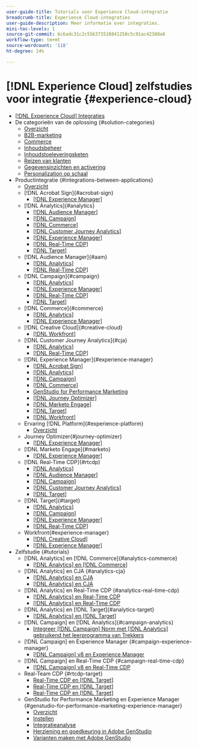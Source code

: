```yaml
---
user-guide-title: Tutorials voor Experience Cloud-integratie
breadcrumb-title: Experience Cloud-integraties
user-guide-description: Meer informatie over integraties.
mini-toc-levels: 1
source-git-commit: 6c6adc31c2c556373528841250c5c91ac42388a6
workflow-type: tm+mt
source-wordcount: '118'
ht-degree: 14%

---
```



# [!DNL Experience Cloud] zelfstudies voor integratie {#experience-cloud}

+ [[!DNL Experience Cloud] Integraties](./overview.md)
+ De categorieën van de oplossing {#solution-categories}
   + [Overzicht](./solution-categories/overview.md)
   + [B2B-marketing](./solution-categories/b2b.md)
   + [Commerce](./solution-categories/commerce.md)
   + [Inhoudsbeheer](./solution-categories/content-management.md)
   + [Inhoudstoeleveringsketen](./solution-categories/content-supply-chain.md)
   + [Reizen van klanten](./solution-categories/customer-journeys.md)
   + [Gegevensinzichten en activering](./solution-categories/data-insights.md)
   + [Personalization op schaal](./solution-categories/personalization.md)
+ Productintegratie {#integrations-between-applications}
   + [Overzicht](./integrations-between-applications/overview.md)
   + [!DNL Acrobat Sign]{#acrobat-sign}
      + [[!DNL Experience Manager]](./integrations-between-applications/acrobat-sign/acrobat-sign-experience-manager.md)
   + [!DNL Analytics]{#analytics}
      + [[!DNL Audience Manager]](./integrations-between-applications/analytics/analytics-aam.md)
      + [[!DNL Campaign]](./integrations-between-applications/analytics/analytics-campaign.md)
      + [[!DNL Commerce]](./integrations-between-applications/analytics/analytics-commerce.md)
      + [[!DNL Customer Journey Analytics]](./integrations-between-applications/analytics/analytics-customer-journey-analytics.md)
      + [[!DNL Experience Manager]](./integrations-between-applications/analytics/analytics-experience-manager.md)
      + [[!DNL Real-Time CDP]](./integrations-between-applications/analytics/analytics-rtcdp.md)
      + [[!DNL Target]](./integrations-between-applications/analytics/analytics-target.md)
   + [!DNL Audience Manager]{#aam}
      + [[!DNL Analytics]](./integrations-between-applications/aam/aam-analytics.md)
      + [[!DNL Real-Time CDP]](./integrations-between-applications/aam/aam-rtcdp.md)
   + [!DNL Campaign]{#campaign}
      + [[!DNL Analytics]](./integrations-between-applications/campaign/campaign-analytics.md)
      + [[!DNL Experience Manager]](./integrations-between-applications/campaign/campaign-experience-manager.md)
      + [[!DNL Real-Time CDP]](./integrations-between-applications/campaign/campaign-rtcdp.md)
      + [[!DNL Target]](./integrations-between-applications/campaign/campaign-target.md)
   + [!DNL Commerce]{#commerce}
      + [[!DNL Analytics]](./integrations-between-applications/commerce/commerce-analytics.md)
      + [[!DNL Experience Manager]](./integrations-between-applications/commerce/commerce-experience-manager.md)
   + [!DNL Creative Cloud]{#creative-cloud}
      + [[!DNL Workfront]](./integrations-between-applications/creative-cloud/creative-cloud-workfront.md)
   + [!DNL Customer Journey Analytics]{#cja}
      + [[!DNL Analytics]](./integrations-between-applications/cja/customer-journey-analytics-analytics.md)
      + [[!DNL Real-Time CDP]](./integrations-between-applications/cja/cja-rtcdp.md)
   + [!DNL Experience Manager]{#experience-manager}
      + [[!DNL Acrobat Sign]](./integrations-between-applications/experience-manager/experience-manager-acrobat-sign.md)
      + [[!DNL Analytics]](./integrations-between-applications/experience-manager/experience-manager-analytics.md)
      + [[!DNL Campaign]](./integrations-between-applications/experience-manager/experience-manager-campaign.md)
      + [[!DNL Commerce]](./integrations-between-applications/experience-manager/experience-manager-commerce.md)
      + [GenStudio for Performance Marketing](./integrations-between-applications/experience-manager/experience-manager-genstudio-for-performance-marketing.md)
      + [[!DNL Journey Optimizer]](./integrations-between-applications/experience-manager/experience-manager-journey-optimizer.md)
      + [[!DNL Marketo Engage]](./integrations-between-applications/experience-manager/experience-manager-marketo.md)
      + [[!DNL Target]](./integrations-between-applications/experience-manager/experience-manager-target.md)
      + [[!DNL Workfront]](./integrations-between-applications/experience-manager/experience-manager-workfront.md)
   + Ervaring [!DNL Platform]{#experience-platform}
      + [Overzicht](./integrations-between-applications/experience-platform/platform.md)
   + Journey Optimizer{#journey-optimizer}
      + [[!DNL Experience Manager]](./integrations-between-applications/journey-optimizer/journey-optimizer-experience-manager.md)
   + [!DNL Marketo Engage]{#marketo}
      + [[!DNL Experience Manager]](./integrations-between-applications/marketo/marketo-experience-manager.md)
   + [!DNL Real-Time CDP]{#rtcdp}
      + [[!DNL Analytics]](./integrations-between-applications/rtcdp/rtcdp-analytics.md)
      + [[!DNL Audience Manager]](./integrations-between-applications/rtcdp/rtcdp-aam.md)
      + [[!DNL Campaign]](./integrations-between-applications/rtcdp/rtcdp-campaign.md)
      + [[!DNL Customer Journey Analytics]](./integrations-between-applications/rtcdp/rtcdp-cja.md)
      + [[!DNL Target]](./integrations-between-applications/rtcdp/rtcdp-target.md)
   + [!DNL Target]{#target}
      + [[!DNL Analytics]](./integrations-between-applications/target/target-analytics.md)
      + [[!DNL Campaign]](./integrations-between-applications/target/target-campaign.md)
      + [[!DNL Experience Manager]](./integrations-between-applications/target/target-experience-manager.md)
      + [[!DNL Real-Time CDP]](./integrations-between-applications/target/target-rtcdp.md)
   + Workfront{#experience-manager}
      + [[!DNL Creative Cloud]](./integrations-between-applications/workfront/workfront-creative-cloud.md)
      + [[!DNL Experience Manager]](./integrations-between-applications/workfront/workfront-experience-manager.md)
+ Zelfstudie {#tutorials}
   + [!DNL Analytics] en [!DNL Commerce]{#analytics-commerce}
      + [[!DNL Analytics] en  [!DNL Commerce]](./tutorials/analytics-commerce/analytics-commerce.md)
   + [!DNL Analytics] en CJA {#analytics-cja}
      + [[!DNL Analytics] en CJA](./tutorials/analytics-cja/experience-platform-edge.md)
      + [[!DNL Analytics] en CJA](./tutorials/analytics-cja/experience-platform-source-connector.md)
   + [!DNL Analytics] en Real-Time CDP {#analytics-real-time-cdp}
      + [[!DNL Analytics] en Real-Time CDP](./tutorials/analytics-rtcdp/experience-platform-edge.md)
      + [[!DNL Analytics] en Real-Time CDP](./tutorials/analytics-rtcdp/experience-platform-source-connector.md)
   + [!DNL Analytics] en [!DNL Target]{#analytics-target}
      + [[!DNL Analytics] en  [!DNL Target]](./tutorials/analytics-target/analytics-target.md)
   + [!DNL Campaign] en [!DNL Analytics]{#campaign-analytics}
      + [Integreer  [!DNL Campaign]  Norm met  [!DNL Analytics]  gebruikend het leerprogramma van Trekkers](./tutorials/campaign-analytics/campaign-analytics-trigger.md)
   + [!DNL Campaign] en Experience Manager {#campaign-experience-manager}
      + [[!DNL Campaign] v8 en Experience Manager](./tutorials/campaign-aem/campaign-v8-with-experience-manager.md)
   + [!DNL Campaign] en Real-Time CDP {#campaign-real-time-cdp}
      + [[!DNL Campaign] v8 en Real-Time CDP](./tutorials/campaign-rtcdp/campaign-v8-real-time-cdp.md)
   + Real-Team CDP {#rtcdp-target}
      + [Real-Time CDP en  [!DNL Target]](./tutorials/rtcdp-target/web-sdk-and-target-destination.md)
      + [Real-Time CDP en  [!DNL Target]](./tutorials/rtcdp-target/mobile-sdk-and-target-destination.md)
      + [Real-Time CDP en  [!DNL Target]](./tutorials/rtcdp-target/atjs-and-target-destination.md)
   + GenStudio for Performance Marketing en Experience Manager {#genstudio-for-performance-marketing-experience-manager}
      + [Overzicht](./tutorials/aem-genstudio-for-performance-marketing/overview.md)
      + [Instellen](./tutorials/aem-genstudio-for-performance-marketing/setup.md)
      + [Integratieanalyse](./tutorials/aem-genstudio-for-performance-marketing/integration-walkthrough.md)
      + [Herziening en goedkeuring in Adobe GenStudio](./tutorials/aem-genstudio-for-performance-marketing/use-case-1.md)
      + [Varianten maken met Adobe GenStudio](./tutorials/aem-genstudio-for-performance-marketing/use-case-2.md)
